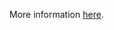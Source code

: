 More information [here](https://docs.prismacloud.io/en/enterprise-edition/policy-reference/azure-policies/azure-general-policies/ensure-that-virtual-machine-scale-sets-have-encryption-at-host-enabled).
